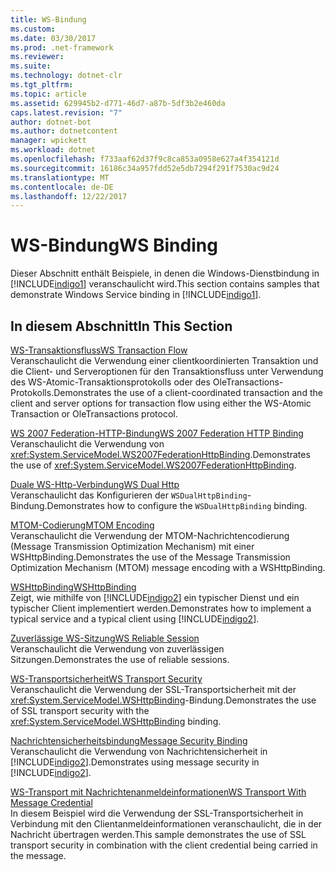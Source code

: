 ```yaml
---
title: WS-Bindung
ms.custom: 
ms.date: 03/30/2017
ms.prod: .net-framework
ms.reviewer: 
ms.suite: 
ms.technology: dotnet-clr
ms.tgt_pltfrm: 
ms.topic: article
ms.assetid: 629945b2-d771-46d7-a87b-5df3b2e460da
caps.latest.revision: "7"
author: dotnet-bot
ms.author: dotnetcontent
manager: wpickett
ms.workload: dotnet
ms.openlocfilehash: f733aaf62d37f9c8ca853a0958e627a4f354121d
ms.sourcegitcommit: 16186c34a957fdd52e5db7294f291f7530ac9d24
ms.translationtype: MT
ms.contentlocale: de-DE
ms.lasthandoff: 12/22/2017
---
```

# <a name="ws-binding"></a><span data-ttu-id="c7af2-102">WS-Bindung</span><span class="sxs-lookup"><span data-stu-id="c7af2-102">WS Binding</span></span>
<span data-ttu-id="c7af2-103">Dieser Abschnitt enthält Beispiele, in denen die Windows-Dienstbindung in [!INCLUDE[indigo1](../../../../includes/indigo1-md.md)] veranschaulicht wird.</span><span class="sxs-lookup"><span data-stu-id="c7af2-103">This section contains samples that demonstrate Windows Service binding in [!INCLUDE[indigo1](../../../../includes/indigo1-md.md)].</span></span>  
  
## <a name="in-this-section"></a><span data-ttu-id="c7af2-104">In diesem Abschnitt</span><span class="sxs-lookup"><span data-stu-id="c7af2-104">In This Section</span></span>  
 [<span data-ttu-id="c7af2-105">WS-Transaktionsfluss</span><span class="sxs-lookup"><span data-stu-id="c7af2-105">WS Transaction Flow</span></span>](../../../../docs/framework/wcf/samples/ws-transaction-flow.md)  
 <span data-ttu-id="c7af2-106">Veranschaulicht die Verwendung einer clientkoordinierten Transaktion und die Client- und Serveroptionen für den Transaktionsfluss unter Verwendung des WS-Atomic-Transaktionsprotokolls oder des OleTransactions-Protokolls.</span><span class="sxs-lookup"><span data-stu-id="c7af2-106">Demonstrates the use of a client-coordinated transaction and the client and server options for transaction flow using either the WS-Atomic Transaction or OleTransactions protocol.</span></span>  
  
 [<span data-ttu-id="c7af2-107">WS 2007 Federation-HTTP-Bindung</span><span class="sxs-lookup"><span data-stu-id="c7af2-107">WS 2007 Federation HTTP Binding</span></span>](../../../../docs/framework/wcf/samples/ws-2007-federation-http-binding.md)  
 <span data-ttu-id="c7af2-108">Veranschaulicht die Verwendung von <xref:System.ServiceModel.WS2007FederationHttpBinding>.</span><span class="sxs-lookup"><span data-stu-id="c7af2-108">Demonstrates the use of <xref:System.ServiceModel.WS2007FederationHttpBinding>.</span></span>  
  
 [<span data-ttu-id="c7af2-109">Duale WS-Http-Verbindung</span><span class="sxs-lookup"><span data-stu-id="c7af2-109">WS Dual Http</span></span>](../../../../docs/framework/wcf/samples/ws-dual-http.md)  
 <span data-ttu-id="c7af2-110">Veranschaulicht das Konfigurieren der `WSDualHttpBinding`-Bindung.</span><span class="sxs-lookup"><span data-stu-id="c7af2-110">Demonstrates how to configure the `WSDualHttpBinding` binding.</span></span>  
  
 [<span data-ttu-id="c7af2-111">MTOM-Codierung</span><span class="sxs-lookup"><span data-stu-id="c7af2-111">MTOM Encoding</span></span>](../../../../docs/framework/wcf/samples/mtom-encoding.md)  
 <span data-ttu-id="c7af2-112">Veranschaulicht die Verwendung der MTOM-Nachrichtencodierung (Message Transmission Optimization Mechanism) mit einer WSHttpBinding.</span><span class="sxs-lookup"><span data-stu-id="c7af2-112">Demonstrates the use of the Message Transmission Optimization Mechanism (MTOM) message encoding with a WSHttpBinding.</span></span>  
  
 [<span data-ttu-id="c7af2-113">WSHttpBinding</span><span class="sxs-lookup"><span data-stu-id="c7af2-113">WSHttpBinding</span></span>](../../../../docs/framework/wcf/samples/wshttpbinding.md)  
 <span data-ttu-id="c7af2-114">Zeigt, wie mithilfe von [!INCLUDE[indigo2](../../../../includes/indigo2-md.md)] ein typischer Dienst und ein typischer Client implementiert werden.</span><span class="sxs-lookup"><span data-stu-id="c7af2-114">Demonstrates how to implement a typical service and a typical client using [!INCLUDE[indigo2](../../../../includes/indigo2-md.md)].</span></span>  
  
 [<span data-ttu-id="c7af2-115">Zuverlässige WS-Sitzung</span><span class="sxs-lookup"><span data-stu-id="c7af2-115">WS Reliable Session</span></span>](../../../../docs/framework/wcf/samples/ws-reliable-session.md)  
 <span data-ttu-id="c7af2-116">Veranschaulicht die Verwendung von zuverlässigen Sitzungen.</span><span class="sxs-lookup"><span data-stu-id="c7af2-116">Demonstrates the use of reliable sessions.</span></span>  
  
 [<span data-ttu-id="c7af2-117">WS-Transportsicherheit</span><span class="sxs-lookup"><span data-stu-id="c7af2-117">WS Transport Security</span></span>](../../../../docs/framework/wcf/samples/ws-transport-security.md)  
 <span data-ttu-id="c7af2-118">Veranschaulicht die Verwendung der SSL-Transportsicherheit mit der <xref:System.ServiceModel.WSHttpBinding>-Bindung.</span><span class="sxs-lookup"><span data-stu-id="c7af2-118">Demonstrates the use of SSL transport security with the <xref:System.ServiceModel.WSHttpBinding> binding.</span></span>  
  
 [<span data-ttu-id="c7af2-119">Nachrichtensicherheitsbindung</span><span class="sxs-lookup"><span data-stu-id="c7af2-119">Message Security Binding</span></span>](../../../../docs/framework/wcf/samples/message-security-binding.md)  
 <span data-ttu-id="c7af2-120">Veranschaulicht die Verwendung von Nachrichtensicherheit in [!INCLUDE[indigo2](../../../../includes/indigo2-md.md)].</span><span class="sxs-lookup"><span data-stu-id="c7af2-120">Demonstrates using message security in [!INCLUDE[indigo2](../../../../includes/indigo2-md.md)].</span></span>  
  
 [<span data-ttu-id="c7af2-121">WS-Transport mit Nachrichtenanmeldeinformationen</span><span class="sxs-lookup"><span data-stu-id="c7af2-121">WS Transport With Message Credential</span></span>](../../../../docs/framework/wcf/samples/ws-transport-with-message-credential.md)  
 <span data-ttu-id="c7af2-122">In diesem Beispiel wird die Verwendung der SSL-Transportsicherheit in Verbindung mit den Clientanmeldeinformationen veranschaulicht, die in der Nachricht übertragen werden.</span><span class="sxs-lookup"><span data-stu-id="c7af2-122">This sample demonstrates the use of SSL transport security in combination with the client credential being carried in the message.</span></span>
